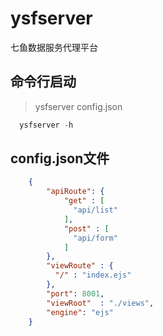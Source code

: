 # ysfserver
七鱼数据服务代理平台

## 命令行启动
> ysfserver config.json

```javascript
  ysfserver -h
```

## config.json文件

```json
    {
    	"apiRoute": {
    		"get" : [
              "api/list"
            ],
            "post" : [
              "api/form"
            ]
    	},
        "viewRoute" : {
          "/" : "index.ejs"
        },
    	"port": 8001,
        "viewRoot"  : "./views",
    	"engine": "ejs"
    }
```

